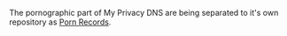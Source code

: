 The pornographic part of My Privacy DNS are being separated to it's own repository as [Porn Records](https://mypdns.org/my-privacy-dns/porn-records).

